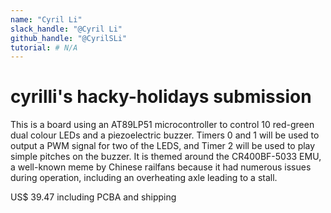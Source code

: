 ```yaml
---
name: "Cyril Li"
slack_handle: "@Cyril Li"
github_handle: "@CyrilSLi"
tutorial: # N/A
---
```


# cyrilli's hacky-holidays submission

<!-- Describe your board in 2-3 sentences. What are you making? What will it do? -->
This is a board using an AT89LP51 microcontroller to control 10 red-green dual colour LEDs and a piezoelectric buzzer. Timers 0 and 1 will be used to output a PWM signal for two of the LEDS, and Timer 2 will be used to play simple pitches on the buzzer. It is themed around the CR400BF-5033 EMU, a well-known meme by Chinese railfans because it had numerous issues during operation, including an overheating axle leading to a stall.

<!-- How much is it going to cost? -->
US$ 39.47 including PCBA and shipping

<!-- Tell us a little bit about your design process. What were some challenges? What helped? ***Totally optional*** -->
